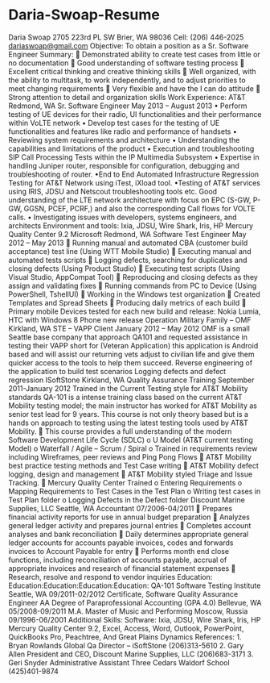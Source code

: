 # Daria-Swoap-Resume
Daria Swoap 2705 223rd PL SW Brier, WA 98036 Cell: (206) 446-2025 dariaswoap@gmail.com Objective: To obtain a position as a Sr. Software Engineer Summary:  Demonstrated ability to create test cases from little or no documentation  Good understanding of software testing process  Excellent critical thinking and creative thinking skills  Well organized, with the ability to multitask, to work independently, and to adjust priorities to meet changing requirements  Very flexible and have the I can do attitude  Strong attention to detail and organization skills Work Experience: AT&T Redmond, WA Sr. Software Engineer May 2013 – August 2013 • Perform testing of UE devices for their radio, UI functionalities and their performance within VoLTE network • Develop test cases for the testing of UE functionalities and features like radio and performance of handsets • Reviewing system requirements and architecture • Understanding the capabilities and limitations of the product • Execution and troubleshooting SIP Call Processing Tests within the IP Multimedia Subsystem • Expertise in handling Juniper router, responsible for configuration, debugging and troubleshooting of router. •End to End Automated Infrastructure Regression Testing for AT&T Network using iTest, iXload tool. •Testing of AT&T services using IRIS, JDSU and Netscout troubleshooting tools etc. Good understanding of the LTE network architecture with focus on EPC (S-GW, P-GW, GGSN, PCEF, PCRF,) and also the corresponding Call flows for VOLTE calls. • Investigating issues with developers, systems engineers, and architects Environment and tools: Ixia, JDSU, Wire Shark, Iris, HP Mercury Quality Center 9.2 Microsoft Redmond, WA Software Test Engineer May 2012 – May 2013  Running manual and automated CBA (customer build acceptance) test line (Using WTT Mobile Studio)  Executing manual and automated tests scripts  Logging defects, searching for duplicates and closing defects (Using Product Studio)  Executing test scripts (Using Visual Studio, AppCompat Tool)  Reproducing and closing defects as they assign and validating fixes  Running commands from PC to Device (Using PowerShell, TshellUI)  Working in the Windows test organization  Created Templates and Spread Sheets  Producing daily metrics of each build  Primary mobile Devices tested for each new build and release: Nokia Lumia, HTC with Windows 8 Phone new release Operation Military Family – OMF Kirkland, WA STE – VAPP Client January 2012 – May 2012 OMF is a small Seattle base company that approach QA101 and requested assistance in testing their VAPP short for (Veteran Application) this application is Android based and will assist our returning vets adjust to civilian life and give them quicker access to the tools to help them succeed. Reverse engineering of the application to build test scenarios Logging defects and defect regression ISoftStone Kirkland, WA Quality Assurance Training September 2011-January 2012 Trained in the Current Testing style for AT&T Mobility standards QA-101 is a intense training class based on the current AT&T Mobility testing model; the main instructor has worked for AT&T Mobility as senior test lead for 9 years. This course is not only theory based but is a hands on approach to testing using the latest testing tools used by AT&T Mobility.  This course provides a full understanding of the modern Software Development Life Cycle (SDLC) o U Model (AT&T current testing Model) o Waterfall / Agile – Scrum / Spiral o Trained in requirements review including Wireframes, peer reviews and Ping Pong Flows  AT&T Mobility best practice testing methods and Test Case writing  AT&T Mobility defect logging, design and management  AT&T Mobility styled Triage and Issue Tracking.  Mercury Quality Center Trained o Entering Requirements o Mapping Requirements to Test Cases in the Test Plan o Writing test cases in Test Plan folder o Logging Defects in the Defect folder Discount Marine Supplies, LLC Seattle, WA Accountant 07/2006-04/2011  Prepares financial activity reports for use in annual budget preparation  Analyzes general ledger activity and prepares journal entries  Completes account analyses and bank reconciliation  Daily determines appropriate general ledger accounts for accounts payable invoices, codes and forwards invoices to Account Payable for entry  Performs month end close functions, including reconciliation of accounts payable, accrual of appropriate invoices and research of financial statement expenses  Research, resolve and respond to vendor inquiries Education: Education:Education:Education:Education: QA-101 Software Testing Institute Seattle, WA 09/2011-02/2012 Certificate, Software Quality Assurance Engineer AA Degree of Paraprofessional Accounting (GPA 4.0) Bellevue, WA 05/2008-09/2011 M.A. Master of Music and Performing Moscow, Russia 09/1996-06/2001 Additional Skills: Software: Ixia, JDSU, Wire Shark, Iris, HP Mercury Quality Center 9.2, Excel, Access, Word, Outlook, PowerPoint, QuickBooks Pro, Peachtree, And Great Plains Dynamics References: 1. Bryan Rowlands Global Qa Director – iSoftStone (206)313-5610 2. Gary Allen President and CEO, Discount Marine Supplies, LLC (206)683-3171 3. Geri Snyder Administrative Assistant Three Cedars Waldorf School (425)401-9874
